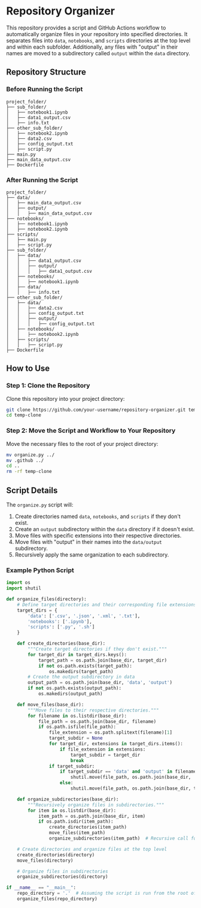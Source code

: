 # Repository Organizer

This repository provides a script and GitHub Actions workflow to automatically organize files in your repository into specified directories. It separates files into `data`, `notebooks`, and `scripts` directories at the top level and within each subfolder. Additionally, any files with "output" in their names are moved to a subdirectory called `output` within the `data` directory.

## Repository Structure

### Before Running the Script

```plaintext
project_folder/
├── sub_folder/
│   ├── notebook1.ipynb
│   ├── data1_output.csv
│   ├── info.txt
├── other_sub_folder/
│   ├── notebook2.ipynb
│   ├── data2.csv
│   ├── config_output.txt
│   ├── script.py
├── main.py
├── main_data_output.csv
├── Dockerfile
```

### After Running the Script

```plaintext
project_folder/
├── data/
│   ├── main_data_output.csv
│   ├── output/
│   │   ├── main_data_output.csv
├── notebooks/
│   ├── notebook1.ipynb
│   ├── notebook2.ipynb
├── scripts/
│   ├── main.py
│   ├── script.py
├── sub_folder/
│   ├── data/
│   │   ├── data1_output.csv
│   │   ├── output/
│   │   │   ├── data1_output.csv
│   ├── notebooks/
│   │   ├── notebook1.ipynb
│   ├── data/
│   │   ├── info.txt
├── other_sub_folder/
│   ├── data/
│   │   ├── data2.csv
│   │   ├── config_output.txt
│   │   ├── output/
│   │   │   ├── config_output.txt
│   ├── notebooks/
│   │   ├── notebook2.ipynb
│   ├── scripts/
│   │   ├── script.py
├── Dockerfile
```

## How to Use

### Step 1: Clone the Repository

Clone this repository into your project directory:

```sh
git clone https://github.com/your-username/repository-organizer.git temp-clone
cd temp-clone
```

### Step 2: Move the Script and Workflow to Your Repository

Move the necessary files to the root of your project directory:

```sh
mv organize.py ../
mv .github ../
cd ..
rm -rf temp-clone
```

## Script Details

The `organize.py` script will:

1. Create directories named `data`, `notebooks`, and `scripts` if they don't exist.
2. Create an `output` subdirectory within the `data` directory if it doesn't exist.
3. Move files with specific extensions into their respective directories.
4. Move files with "output" in their names into the `data/output` subdirectory.
5. Recursively apply the same organization to each subdirectory.

### Example Python Script

```python
import os
import shutil

def organize_files(directory):
    # Define target directories and their corresponding file extensions
    target_dirs = {
        'data': ['.csv', '.json', '.xml', '.txt'],
        'notebooks': ['.ipynb'],
        'scripts': ['.py', '.sh']
    }

    def create_directories(base_dir):
        """Create target directories if they don't exist."""
        for target_dir in target_dirs.keys():
            target_path = os.path.join(base_dir, target_dir)
            if not os.path.exists(target_path):
                os.makedirs(target_path)
        # Create the output subdirectory in data
        output_path = os.path.join(base_dir, 'data', 'output')
        if not os.path.exists(output_path):
            os.makedirs(output_path)

    def move_files(base_dir):
        """Move files to their respective directories."""
        for filename in os.listdir(base_dir):
            file_path = os.path.join(base_dir, filename)
            if os.path.isfile(file_path):
                file_extension = os.path.splitext(filename)[1]
                target_subdir = None
                for target_dir, extensions in target_dirs.items():
                    if file_extension in extensions:
                        target_subdir = target_dir
                        break
                if target_subdir:
                    if target_subdir == 'data' and 'output' in filename.lower():
                        shutil.move(file_path, os.path.join(base_dir, 'data', 'output', filename))
                    else:
                        shutil.move(file_path, os.path.join(base_dir, target_subdir, filename))

    def organize_subdirectories(base_dir):
        """Recursively organize files in subdirectories."""
        for item in os.listdir(base_dir):
            item_path = os.path.join(base_dir, item)
            if os.path.isdir(item_path):
                create_directories(item_path)
                move_files(item_path)
                organize_subdirectories(item_path)  # Recursive call for nested subdirectories

    # Create directories and organize files at the top level
    create_directories(directory)
    move_files(directory)

    # Organize files in subdirectories
    organize_subdirectories(directory)

if __name__ == "__main__":
    repo_directory = '.'  # Assuming the script is run from the root of the repo
    organize_files(repo_directory)
```